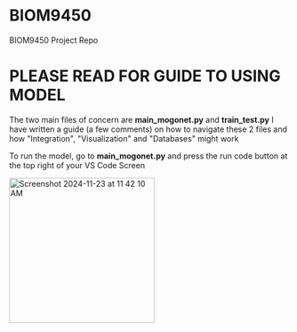 # BIOM9450
BIOM9450 Project Repo

# PLEASE READ FOR GUIDE TO USING MODEL

The two main files of concern are **main_mogonet.py** and **train_test.py**
I have written a guide (a few comments) on how to navigate these 2 files and how "Integration", "Visualization" and "Databases" might work

To run the model, go to **main_mogonet.py** and press the run code button at the top right of your VS Code Screen

<img width="261" alt="Screenshot 2024-11-23 at 11 42 10 AM" src="https://github.com/user-attachments/assets/3752cf34-b60e-4559-86dc-88652160b44a">
